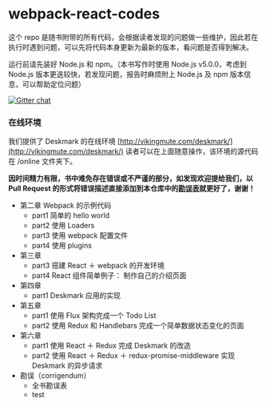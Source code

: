 # webpack-react-codes

这个 repo 是随书附带的所有代码，会根据读者发现的问题做一些维护，因此若在执行时遇到问题，可以先将代码本身更新为最新的版本，看问题是否得到解决。

运行前请先装好 Node.js 和 npm。（本书写作时使用 Node.js v5.0.0，考虑到 Node.js 版本更迭较快，若发现问题，报告时麻烦附上 Node.js 及 npm 版本信息，可以帮助定位问题）

[![Gitter chat](https://badges.gitter.im/gitterHQ/gitter.png)](https://gitter.im/webpack-react-codes/Lobby)

### 在线环境

我们提供了 Deskmark 的在线环境 [http://vikingmute.com/deskmark/](http://vikingmute.com/deskmark/) 读者可以在上面随意操作，该环境的源代码在 /online 文件夹下。

**因时间精力有限，书中难免存在错误或不严谨的部分，如发现欢迎提给我们，以 Pull Request 的形式将错误描述直接添加到本仓库中的[勘误表](./corrigendum.md)就更好了，谢谢！**

* 第二章 Webpack 的示例代码
	* part1 简单的 hello world
	* part2 使用 Loaders
	* part3 使用 webpack 配置文件
	* part4 使用 plugins 
* 第三章 
	* part3 搭建 React ＋ webpack 的开发环境
	* part4 React 组件简单例子： 制作自己的介绍页面
* 第四章
	* part1 Deskmark 应用的实现
* 第五章
	* part1 使用 Flux 架构完成一个 Todo List
	* part2 使用 Redux 和 Handlebars 完成一个简单数据状态变化的页面
* 第六章
	* part1 使用 React ＋ Redux 完成 Deskmark 的改造
	* part2 使用 React ＋ Redux ＋ redux-promise-middleware 实现 Deskmark 的异步请求
* 勘误（corrigendum）
	* 全书勘误表 
	* test
